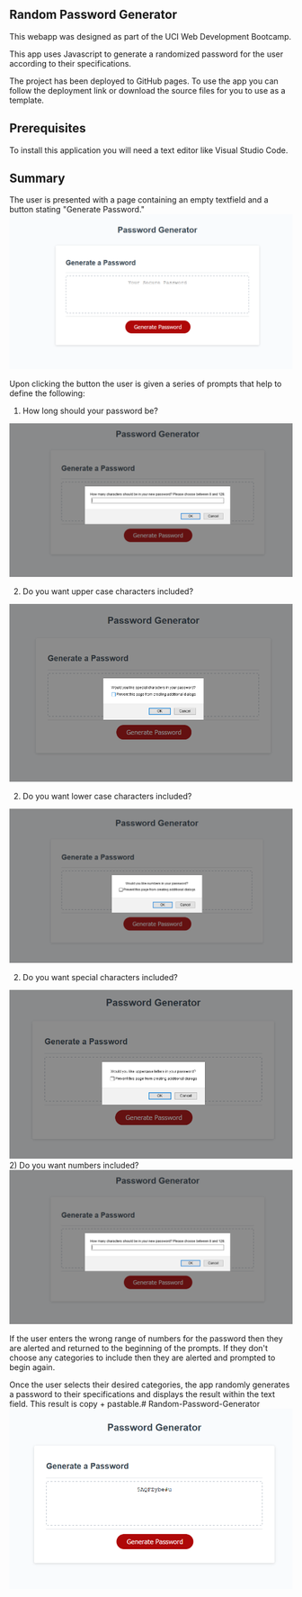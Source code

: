 Random Password Generator
-----------------------------

This webapp was designed as part of the UCI Web Development Bootcamp.

This app uses Javascript to generate a randomized password for the user according to their specifications.

The project has been deployed to GitHub pages. To use the app you can follow the deployment link or download the source files for you to use as a template.


Prerequisites
-----------------------------

To install this application you will need a text editor like Visual Studio Code.


Summary
-----------------------------

The user is presented with a page containing an empty textfield and a button stating "Generate Password." 
<img src="https://raw.githubusercontent.com/rschm007/Random-Password-Generator/main/Assets/RPG-1.png" alt="Random-Password-Generator Demo Image" style="max-width:100%;">

Upon clicking the button the user is given a series of prompts that help to define the following:

1) How long should your password be?
<img src="https://raw.githubusercontent.com/rschm007/Random-Password-Generator/main/Assets/RPG-2.png" alt="Random-Password-Generator Demo Image with prompt for password length" style="max-width:100%;">

2) Do you want upper case characters included?
<img src="https://raw.githubusercontent.com/rschm007/Random-Password-Generator/main/Assets/RPG-3.png" alt="Random-Password-Generator Demo Image with prompt for upper case letters" style="max-width:100%;">

2) Do you want lower case characters included?
<img src="https://raw.githubusercontent.com/rschm007/Random-Password-Generator/main/Assets/RPG-4.png" alt="Random-Password-Generator Demo Image with prompt for lower case letters" style="max-width:100%;">

2) Do you want special characters included?
<img src="https://raw.githubusercontent.com/rschm007/Random-Password-Generator/main/Assets/RPG-5.png" alt="Random-Password-Generator Demo Image with prompt for special characters" style="max-width:100%;">
2) Do you want numbers included?
<img src="https://raw.githubusercontent.com/rschm007/Random-Password-Generator/main/Assets/RPG-2.png" alt="Random-Password-Generator Demo Image with prompt for numbers" style="max-width:100%;">

If the user enters the wrong range of numbers for the password then they are alerted and returned to the beginning of the prompts. If they don't choose any categories to include then they are alerted and prompted to begin again.

Once the user selects their desired categories, the app randomly generates a password to their specifications and displays the result within the text field. This result is copy + pastable.# Random-Password-Generator
<img src="https://raw.githubusercontent.com/rschm007/Random-Password-Generator/main/Assets/RPG-7.png" alt="Random-Password-Generator Demo Image with password string in text field" style="max-width:100%;">

